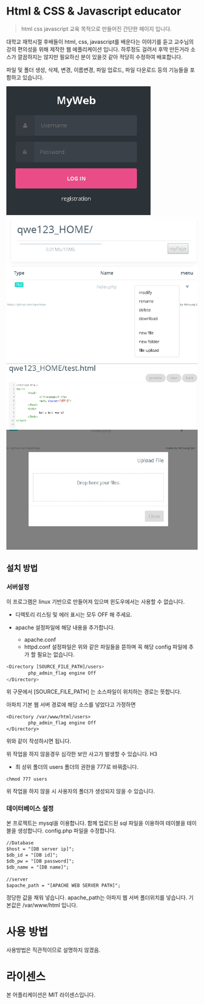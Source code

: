 # Html & CSS & Javascript educator
>html css javascript 교육 목적으로 만들어진 간단한 페이지 입니다.

대학교 재학시절 후배들이 html, css, javascript를 배운다는 이야기를 듣고 교수님의 강의 편의성을 위해 제작한 웹 에플리케이션 입니다. 하루정도 걸려서 후딱 만든거라 소스가 깔끔하지는 않지만 필요하신 분이 있을것 같아 적당히 수정하여 배포합니다.

파일 및 폴더 생성, 삭제, 변경, 이름변경, 파일 업로드, 파일 다운로드 등의 기능들을 포함하고 있습니다.

![](./img/1.PNG)
![](./img/2.PNG)
![](./img/3.PNG)
![](./img/4.PNG)

## 설치 방법

### 서버설정

이 프로그램은 linux 기반으로 만들어져 있으며 윈도우에서는 사용할 수 없습니다.

* 디렉토리 리스팅 및 에러 표시는 모두 OFF 해 주세요.

* apache 설정파일에 해당 내용을 추가합니다.
	* apache.conf
	* httpd.conf
설정파일은 위와 같은 파일들을 뜯하며 꼭 해당 config 파일에 추가 할 필요는 없습니다.

```sh
<Directory [SOURCE_FILE_PATH]/users>
        php_admin_flag engine Off
</Directory>

```
위 구문에서 [SOURCE_FILE_PATH] 는 소스파일이 위치하는 경로는 뜻합니다.

아파치 기본 웹 서버 경로에 해당 소스를 넣었다고 가정하면
```
<Directory /var/www/html/users>
        php_admin_flag engine Off
</Directory>
```
위와 같이 작성하시면 됩니다.

위 작업을 하지 않을경우 심각한 보안 사고가 발생할 수 있습니다. H3

* 최 상위 폴더의 users 폴더의 권한을 777로 바꿔줍니다.
```
chmod 777 users
```
위 작업을 하지 않을 시 사용자의 폴더가 생성되지 않을 수 있습니다.

### 데이터베이스 설정

본 프로젝트는 mysql을 이용합니다.
함께 업로드된 sql 파일을 이용하여 테이블을 테이블을 생성합니다.
config.php 파일을 수정합니다.

```
//Database
$host = "[DB server ip]";
$db_id = "[DB id]";
$db_pw = "[DB password]";
$db_name = "[DB name]";

//server
$apache_path = "[APACHE WEB SERVER PATH]";
```
정당한 값을 채워 넣습니다.
apache_path는 아파지 웹 서버 폴더위치를 넣습니다.
기본값은 /var/www/html 입니다.

# 사용 방법

사용방법은 직관적이므로 설명하지 않겠음.

# 라이센스

본 어플리케이션은 MIT 라이센스입니다.
